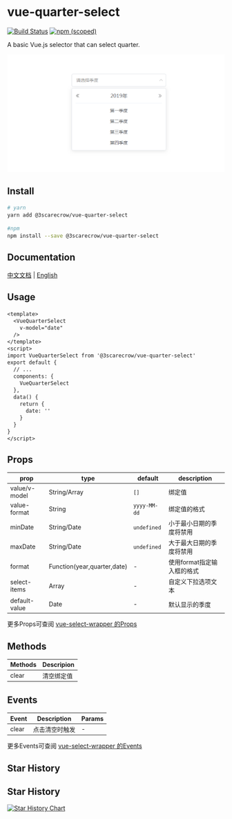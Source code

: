 # vue-quarter-select

[![Build Status](https://travis-ci.org/3scarecrow/vue-quarter-select.svg?branch=master)](https://travis-ci.org/3scarecrow/vue-quarter-select)
[![npm (scoped)](https://img.shields.io/npm/v/@3scarecrow/vue-quarter-select)](https://www.npmjs.com/package/@3scarecrow/vue-quarter-select)

A basic Vue.js selector that can select quarter.

![vue-quarter-select preview](preview.png)

## Install

```sh
# yarn
yarn add @3scarecrow/vue-quarter-select
```

```sh
#npm
npm install --save @3scarecrow/vue-quarter-select
```

## Documentation

[中文文档](https://3scarecrow.github.io/vue-quarter-select/zh/) |
[English](https://3scarecrow.github.io/vue-quarter-select/)

## Usage

```vue
<template>
  <VueQuarterSelect
    v-model="date"
  />
</template>
<script>
import VueQuarterSelect from '@3scarecrow/vue-quarter-select'
export default {
  // ...
  components: {
    VueQuarterSelect
  },
  data() {
    return {
      date: ''
    }
  }
}
</script>
```

## Props

| prop | type | default | description |
| --- | --- | --- | --- |
| value/v-model | String/Array | `[]` | 绑定值 |
| value-format | String | `yyyy-MM-dd` | 绑定值的格式 |
| minDate | String/Date | `undefined` | 小于最小日期的季度将禁用 |
| maxDate | String/Date | `undefined` | 大于最大日期的季度将禁用 |
| format | Function(year,quarter,date) | - | 使用format指定输入框的格式 |
| select-items | Array | - | 自定义下拉选项文本 |
| default-value | Date | - | 默认显示的季度 |

更多Props可查阅 [vue-select-wrapper 的Props](https://laomao800.github.io/vue-select-wrapper/zh/#props)

## Methods

| Methods | Descripion |
| ------- | ---------- |
| clear   | 清空绑定值  |

## Events

| Event | Description | Params |
| ----- | ----------- | ------ |
| clear | 点击清空时触发 | - |

更多Events可查阅 [vue-select-wrapper 的Events](http://localhost:8083/vue-quarter-select/#events)

## Star History

## Star History

[![Star History Chart](https://api.star-history.com/svg?repos=3scarecrow/vue-quarter-select&type=Date)](https://star-history.com/#3scarecrow/vue-quarter-select&Date)

